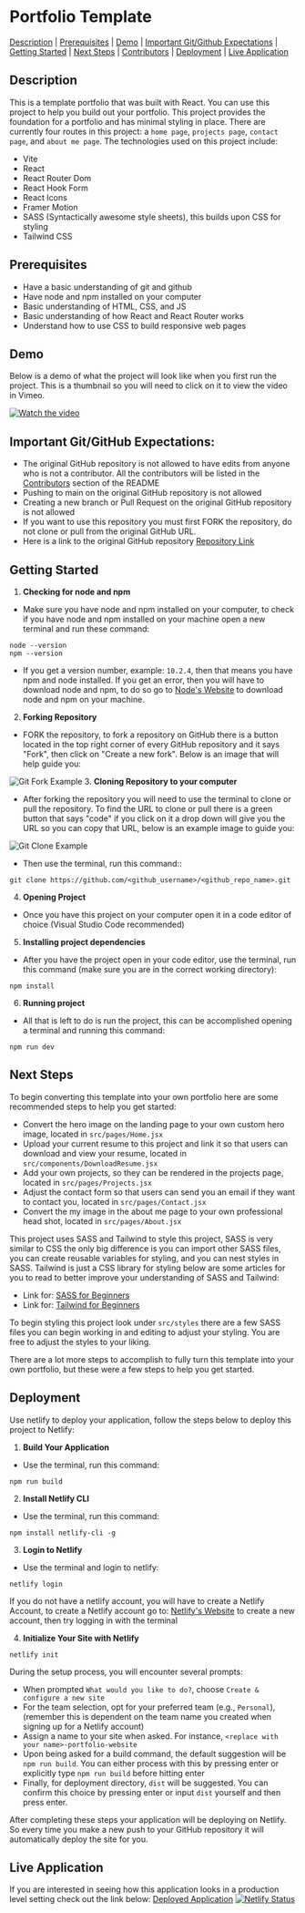 # Portfolio Template
[Description](#description) | [Prerequisites](#prerequisites) | [Demo](#demo) | [Important Git/Github Expectations](#important-gitgithub-expectations) | [Getting Started](#getting-started) | [Next Steps](#next-steps) | [Contributors](#contributors) | [Deployment](#deployment) | [Live Application](#live-application)
## Description
This is a template portfolio that was built with React. You can use this project to help you build out your portfolio. This project provides the foundation for a portfolio and has minimal styling in place. There are currently four routes in this project: a `home page`, `projects page`, `contact page`, and `about me page`. The technologies used on this project include:

- Vite
- React
- React Router Dom
- React Hook Form
- React Icons
- Framer Motion
- SASS (Syntactically awesome style sheets), this builds upon CSS for styling
- Tailwind CSS

## Prerequisites
- Have a basic understanding of git and github
- Have node and npm installed on your computer
- Basic understanding of HTML, CSS, and JS
- Basic understanding of how React and React Router works
- Understand how to use CSS to build responsive web pages

## Demo
Below is a demo of what the project will look like when you first run the project. This is a thumbnail so you will need to click on it to view the video in Vimeo.

[![Watch the video](readme_files/Portfolio_Demo_Thumbnail.png)](https://vimeo.com/980251710)

## Important Git/GitHub Expectations:
- The original GitHub repository is not allowed to have edits from anyone who is not a contributor. All the contributors will be listed in the [Contributors](#contributors) section of the README
- Pushing to main on the original GitHub repository is not allowed
- Creating a new branch or Pull Request on the original GitHub repository is not allowed
- If you want to use this repository you must first FORK the repository, do not clone or pull from the original GitHub URL.
- Here is a link to the original GitHub repository [Repository Link](https://github.com/javiguerra777/my_portfolio_template)

## Getting Started
1. **Checking for node and npm**
- Make sure you have node and npm installed on your computer, to check if you have node and npm installed on your machine open a new terminal and run these command:
```shell
node --version
npm --version
```
- If you get a version number, example: `10.2.4`, then that means you have npm and node installed. If you get an error, then you will have to download node and npm, to do so go to [Node's Website](https://nodejs.org/en) to download node and npm on your machine.

2. **Forking Repository**
- FORK the repository, to fork a repository on GitHub there is a button located in the top right corner of every GitHub repository and it says "Fork", then click on "Create a new fork". Below is an image that will help guide you:

![Git Fork Example](/readme_files/Git_Fork_Example.png  )
3. **Cloning Repository to your computer**
- After forking the repository you will need to use the terminal to clone or pull the repository. To find the URL to clone or pull there is a green button that says "code" if you click on it a drop down will give you the URL so you can copy that URL, below is an example image to guide you:

![Git Clone Example](/readme_files/Git_Clone_Example.png)

- Then use the terminal, run this command::
```shell
git clone https://github.com/<github_username>/<github_repo_name>.git
```
4. **Opening Project**
- Once you have this project on your computer open it in a code editor of choice (Visual Studio Code recommended)
5. **Installing project dependencies**
- After you have the project open in your code editor, use the terminal, run this command (make sure you are in the correct working directory): 
```shell
npm install
``` 
6. **Running project**
- All that is left to do is run the project, this can be accomplished opening a terminal and running this command:
```shell
npm run dev
```

## Next Steps
To begin converting this template into your own portfolio here are some recommended steps to help you get started:

- Convert the hero image on the landing page to your own custom hero image, located in `src/pages/Home.jsx`
- Upload your current resume to this project and link it so that users can download and view your resume, located in `src/components/DownloadResume.jsx`
- Add your own projects, so they can be rendered in the projects page, located in `src/pages/Projects.jsx`
- Adjust the contact form so that users can send you an email if they want to contact you, located in `src/pages/Contact.jsx`
- Convert the my image in the about me page to your own professional head shot, located in `src/pages/About.jsx`

This project uses SASS and Tailwind to style this project, SASS is very similar to CSS the only big difference is you can import other SASS files, you can create reusable variables for styling, and you can nest styles in SASS. Tailwind is just a CSS library for styling below are some articles for you to read to better improve your understanding of SASS and Tailwind:

- Link for: [SASS for Beginners](https://www.freecodecamp.org/news/the-beginners-guide-to-sass/)
- Link for: [Tailwind for Beginners](https://www.freecodecamp.org/news/learn-tailwind-css/)

To begin styling this project look under `src/styles` there are a few SASS files you can begin working in and editing to adjust your styling. You are free to adjust the styles to your liking.

There are a lot more steps to accomplish to fully turn this template into your own portfolio, but these were a few steps to help you get started.

## Deployment
Use netlify to deploy your application, follow the steps below to deploy this project to Netlify:

1. **Build Your Application**
- Use the terminal, run this command:
```shell
npm run build
```
2. **Install Netlify CLI**
- Use the terminal, run this command:
```shell
npm install netlify-cli -g
```
3. **Login to Netlify**
- Use the terminal and login to netlify:
```shell
netlify login
```
If you do not have a netlify account, you will have to create a Netlify Account, to create a Netlify account go to: [Netlify's Website](https://www.netlify.com/) to create a new account, then try logging in with the terminal

4. **Initialize Your Site with Netlify**
```shell
netlify init
```
During the setup process, you will encounter several prompts:
- When prompted `What would you like to do?`, choose `Create & configure a new site`
- For the team selection, opt for your preferred team (e.g., `Personal`), (remember this is dependent on the team name you created when signing up for a Netlify account)
- Assign a name to your site when asked. For instance, `<replace with your name>-portfolio-website`
- Upon being asked for a build command, the default suggestion will be `npm run build`. You can either process with this by pressing enter or explicitly type `npm run build` before hitting enter
- Finally, for deployment directory, `dist` will be suggested. You can confirm this choice by pressing enter or input `dist` yourself and then press enter.

After completing these steps your application will be deploying on Netlify. So every time you make a new push to your GitHub repository it will automatically deploy the site for you.

## Live Application
If you are interested in seeing how this application looks in a production level setting check out the link below:
[Deployed Application](https://my-portfolio-template.netlify.app/)
[![Netlify Status](https://api.netlify.com/api/v1/badges/8a5e6d5c-58a7-462a-af84-d2c60eb40e3a/deploy-status)](https://app.netlify.com/sites/srivers/deploys)